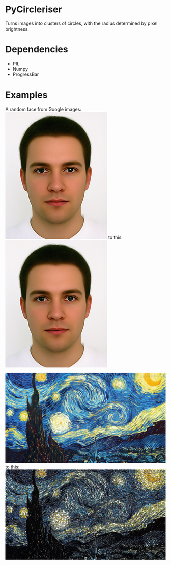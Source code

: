 PyCircleriser
=============

Turns images into clusters of circles, with the radius determined by pixel brightness.

Dependencies
============
 - PIL
 - Numpy
 - ProgressBar

Examples
========
A random face from Google images:
![face](https://github.com/OlympusMonds/PyCircleriser/blob/master/images/face-2.jpg)
to this:
![circle face](https://github.com/OlympusMonds/PyCircleriser/blob/master/images/face-2.jpg)

![monet](https://github.com/OlympusMonds/PyCircleriser/blob/master/images/monet-starry.jpg)
to this:
![monet](https://github.com/OlympusMonds/PyCircleriser/blob/master/outputs/monet-starry.jpg)
